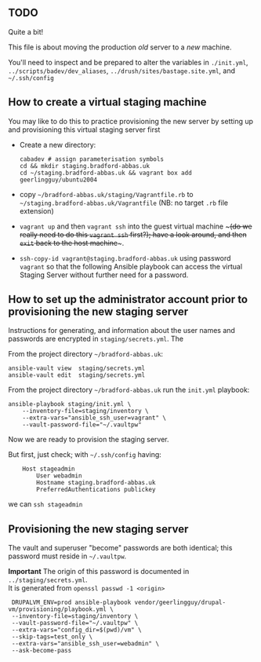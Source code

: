 
TODO
-----
Quite a bit!

This file is about moving the production *old* server to a *new* machine.

You'll need to inspect and be prepared to alter the variables in `./init.yml`, `../scripts/badev/dev_aliases`, `../drush/sites/bastage.site.yml`, and `~/.ssh/config`

How to create a virtual staging machine
---------------------------------------

You may like to do this to practice provisioning the new server by setting up and provisioning this virtual staging server first

 -  Create a new directory:  
 
    	cabadev # assign parameterisation symbols
    	cd && mkdir staging.bradford-abbas.uk
    	cd ~/staging.bradford-abbas.uk && vagrant box add geerlingguy/ubuntu2004

  - copy `~/bradford-abbas.uk/staging/Vagrantfile.rb` to `~/staging.bradford-abbas.uk/Vagrantfile` (NB: no target `.rb` file extension)

  - `vagrant up` and then `vagrant ssh` into the guest virtual machine ~~~(do we really need to do this `vagrant ssh` first?); have a look around, and then `exit` back to the host machine~~~. 
  
  -  `ssh-copy-id vagrant@staging.bradford-abbas.uk` using password `vagrant` so that the following  Ansible playbook can access the virtual Staging Server without further need for a password. 

  

How to set up the administrator account prior to provisioning the new staging server
-----------------------------------------------------------------------------

Instructions for generating, and information about the user names and passwords 
are encrypted in `staging/secrets.yml`. The 

From the project directory `~/bradford-abbas.uk`:

    ansible-vault view  staging/secrets.yml
    ansible-vault edit  staging/secrets.yml

From the project directory `~/bradford-abbas.uk` run the `init.yml` playbook:

    ansible-playbook staging/init.yml \
        --inventory-file=staging/inventory \
        --extra-vars="ansible_ssh_user=vagrant" \
        --vault-password-file="~/.vaultpw"

 Now we are ready to provision the staging server.
 
 But first, just check; with `~/.ssh/config` having:

        Host stageadmin
            User webadmin
            Hostname staging.bradford-abbas.uk
            PreferredAuthentications publickey

we can `ssh stageadmin`

 Provisioning the new staging server
 ---------------

 The vault and superuser "become" passwords are both identical; this password must reside in `~/.vaultpw`.  
 
 **Important** The origin of this password is documented in `../staging/secrets.yml`.  
 It is generated from `openssl passwd -1 <origin>`

     DRUPALVM_ENV=prod ansible-playbook vendor/geerlingguy/drupal-vm/provisioning/playbook.yml \
     --inventory-file=staging/inventory \
     --vault-password-file="~/.vaultpw" \
     --extra-vars="config_dir=$(pwd)/vm" \
     --skip-tags=test_only \
     --extra-vars="ansible_ssh_user=webadmin" \
     --ask-become-pass




